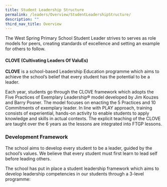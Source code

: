 ```yaml
---
title: Student Leadership Structure
permalink: /leaders/Overview/StudentLeadershipStructure/
description: ""
third_nav_title: Overview
---
```

The West Spring Primary School Student Leader strives to serves as role models for peers, creating standards of excellence and setting an example for others to follow.

#### **CLOVE (Cultivating Leaders Of ValuEs)**

**CLOVE** is a school-based Leadership Education programme which aims to achieve the school’s belief that every student has the potential to be a leader.

Each year, students go through the CLOVE framework which adopts the Five Practices of Exemplary Leadership® model developed by Jim Kouzes and Barry Posner. The model focuses on enacting the 5 Practices and 10 Commitments of exemplary leader. In line with PLAY approach, training consists of experiential, hands-on activity to enable students to apply knowledge and skills in actual contexts. The explicit teaching of the CLOVE are taught over the 6 years as the lessons are integrated into FTGP lessons.

### **Development Framework**

The school aims to develop every student to be a leader, guided by the school’s values. We believe that every student must first learn to lead self before leading others.

The school has put in place a student leadership framework which aims to develop leadership competencies in our students through a 3-level programme: